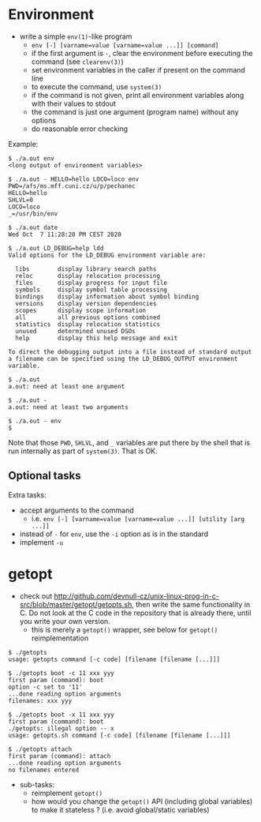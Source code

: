 # Environment

- write a simple `env(1)`-like program
  - `env [-] [varname=value [varname=value ...]] [command]`
  - if the first argument is `-`, clear the environment before executing the
    command (see `clearenv(3)`)
  - set environment variables in the caller if present on the command line
  - to execute the command, use `system(3)`
  - if the command is not given, print all environment variables along with
    their values to stdout
  - the command is just one argument (program name) without any options
  - do reasonable error checking

Example:

```
$ ./a.out env
<long output of environment variables>

$ ./a.out - HELLO=hello LOCO=loco env
PWD=/afs/ms.mff.cuni.cz/u/p/pechanec
HELLO=hello
SHLVL=0
LOCO=loco
_=/usr/bin/env

$ ./a.out date
Wed Oct  7 11:28:20 PM CEST 2020

$ ./a.out LD_DEBUG=help ldd
Valid options for the LD_DEBUG environment variable are:

  libs        display library search paths
  reloc       display relocation processing
  files       display progress for input file
  symbols     display symbol table processing
  bindings    display information about symbol binding
  versions    display version dependencies
  scopes      display scope information
  all         all previous options combined
  statistics  display relocation statistics
  unused      determined unused DSOs
  help        display this help message and exit

To direct the debugging output into a file instead of standard output
a filename can be specified using the LD_DEBUG_OUTPUT environment variable.

$ ./a.out
a.out: need at least one argument

$ ./a.out -
a.out: need at least two arguments

$ ./a.out - env
$
```

Note that those `PWD`, `SHLVL`, and `_` variables are put there by the shell
that is run internally as part of `system(3)`.  That is OK.

## Optional tasks

Extra tasks:
  - accept arguments to the command
    - i.e. `env [-] [varname=value [varname=value ...]] [utility [arg ...]]`
  - instead of `-` for `env`, use the `-i` option as is in the standard
  - implement `-u`

# getopt

- check out http://github.com/devnull-cz/unix-linux-prog-in-c-src/blob/master/getopt/getopts.sh, then write the same
  functionality in C.  Do not look at the C code in the repository that is
  already there, until you write your own version.
  - this is merely a `getopt()` wrapper, see below for `getopt()` reimplementation

```
$ ./getopts
usage: getopts command [-c code] [filename [filename [...]]]

$ ./getopts boot -c 11 xxx yyy
first param (command): boot
option -c set to '11'
...done reading option arguments
filenames: xxx yyy

$ ./getopts boot -x 11 xxx yyy
first param (command): boot
./getopts: illegal option -- x
usage: getopts.sh command [-c code] [filename [filename [...]]]

$ ./getopts attach
first param (command): attach
...done reading option arguments
no filenames entered
```

- sub-tasks:
  - reimplement `getopt()`
  - how would you change the `getopt()` API (including global variables) to make it stateless ? (i.e. avoid global/static variables)
